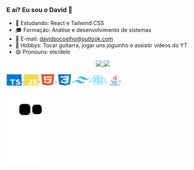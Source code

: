 ### E aí? Eu sou o David 🤙



- 📖 Estudando: React e Tailwind CSS
- 🎓 Formação: Análise e desenvolvimento de sistemas
- 💬 E-mail: davidsocoelho@outlook.com
- 🎸 Hobbys: Tocar guitarra, jogar uns joguinho e assistir vídeos do YT
- 😄 Pronouns: ele/dele

<div align="center">
  <a href="https://github.com/RabbitDeWitt">
  <img height="180em" src="https://github-readme-stats.vercel.app/api?username=RabbitDeWitt&show_icons=true&theme=gotham&include_all_commits=true&count_private=true"/>
  <img height="180em" src="https://github-readme-stats.vercel.app/api/top-langs/?username=RabbitDeWitt&layout=compact&langs_count=7&theme=gotham"/>
</div>
<div style="display: inline_block"><br>
<img align="center" alt="David-Ts" height="30" width="40" src="https://raw.githubusercontent.com/devicons/devicon/master/icons/typescript/typescript-plain.svg">
  <img align="center" alt="David-Js" height="30" width="40" src="https://raw.githubusercontent.com/devicons/devicon/master/icons/javascript/javascript-plain.svg">
  <img align="center" alt="David-HTML" height="30" width="40" src="https://raw.githubusercontent.com/devicons/devicon/master/icons/html5/html5-original.svg">
  <img align="center" alt="David-CSS" height="30" width="40" src="https://raw.githubusercontent.com/devicons/devicon/master/icons/css3/css3-original.svg">
  <img align="center" alt="David-Tailwind" height="30" width="40" src="https://raw.githubusercontent.com/devicons/devicon/master/icons/tailwindcss/tailwindcss-plain.svg">
  <img align="center" alt="David-React" height="30" width="40" src="https://raw.githubusercontent.com/devicons/devicon/master/icons/react/react-original.svg">
  <img align="center" alt="David-Java" height="30" width="40" src="https://raw.githubusercontent.com/devicons/devicon/master/icons/java/java-original.svg">
  
  
  
</div>

<div>

![Snake animation](https://github.com/RabbitDeWitt/RabbitDeWitt/blob/output/github-contribution-grid-snake.svg)

</div>
